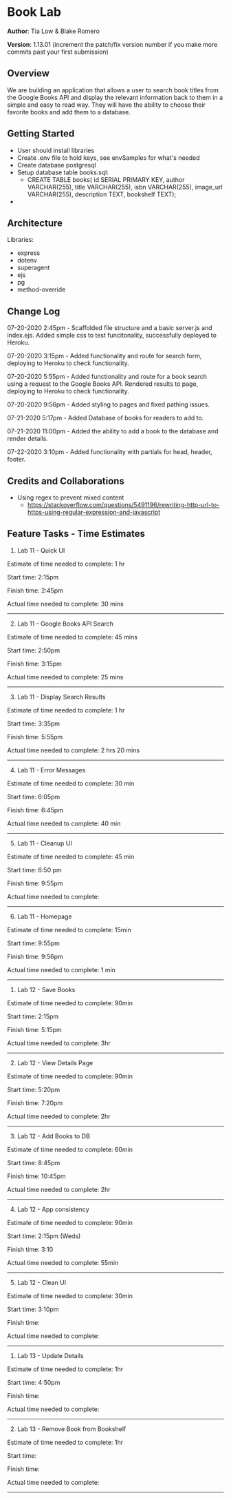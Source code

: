 # Book Lab

**Author**: Tia Low & Blake Romero

**Version**: 1.13.01 (increment the patch/fix version number if you make more commits past your first submission)

## Overview
We are building an application that allows a user to search book titles from the Google Books API and display the relevant information back to them in a simple and easy to read way. They will have the ability to choose their favorite books and add them to a database. 

## Getting Started
- User should install libraries
- Create .env file to hold keys, see envSamples for what's needed
- Create database postgresql
- Setup database table books.sql:
  - CREATE TABLE books(
      id SERIAL PRIMARY KEY,
      author VARCHAR(255),
      title VARCHAR(255),
      isbn VARCHAR(255),
      image_url VARCHAR(255),
      description TEXT,
      bookshelf TEXT);
- 


## Architecture
Libraries:
  - express
  - dotenv
  - superagent
  - ejs
  - pg
  - method-override

## Change Log
07-20-2020 2:45pm - Scaffolded file structure and a basic server.js and index.ejs. Added simple css to test funcitonality, successfully deployed to Heroku. 

07-20-2020 3:15pm - Added functionality and route for search form, deploying to Heroku to check functionality.  

07-20-2020 5:55pm - Added functionality and route for a book search using a request to the Google Books API. Rendered results to page, deploying to Heroku to check functionality. 

07-20-2020 9:56pm - Added styling to pages and fixed pathing issues.

07-21-2020 5:17pm - Added Database of books for readers to add to.

07-21-2020 11:00pm - Added the ability to add a book to the database and render details. 

07-22-2020 3:10pm - Added functionality with partials for head, header, footer. 

## Credits and Collaborations
- Using regex to prevent mixed content
  - https://stackoverflow.com/questions/5491196/rewriting-http-url-to-https-using-regular-expression-and-javascript



## Feature Tasks - Time Estimates

1. Lab 11 - Quick UI

Estimate of time needed to complete: 1 hr

Start time: 2:15pm

Finish time: 2:45pm

Actual time needed to complete: 30 mins
<hr>


2. Lab 11 - Google Books API Search

Estimate of time needed to complete: 45 mins

Start time: 2:50pm

Finish time: 3:15pm

Actual time needed to complete: 25 mins
<hr>


3. Lab 11 - Display Search Results

Estimate of time needed to complete: 1 hr

Start time: 3:35pm

Finish time: 5:55pm

Actual time needed to complete: 2 hrs 20 mins
<hr>


4. Lab 11 - Error Messages

Estimate of time needed to complete: 30 min

Start time: 6:05pm

Finish time: 6:45pm

Actual time needed to complete: 40 min
<hr>


5. Lab 11 - Cleanup UI

Estimate of time needed to complete: 45 min

Start time: 6:50 pm

Finish time: 9:55pm

Actual time needed to complete: 
<hr>


6. Lab 11 - Homepage

Estimate of time needed to complete: 15min

Start time: 9:55pm

Finish time: 9:56pm

Actual time needed to complete: 1 min
<hr>


1. Lab 12 - Save Books

Estimate of time needed to complete: 90min

Start time: 2:15pm

Finish time: 5:15pm

Actual time needed to complete: 3hr
<hr>


2. Lab 12 - View Details Page

Estimate of time needed to complete: 90min

Start time: 5:20pm

Finish time: 7:20pm

Actual time needed to complete: 2hr
<hr>


3. Lab 12 - Add Books to DB

Estimate of time needed to complete: 60min

Start time: 8:45pm

Finish time: 10:45pm

Actual time needed to complete: 2hr 
<hr>


4. Lab 12 - App consistency

Estimate of time needed to complete: 90min

Start time: 2:15pm (Weds)

Finish time: 3:10

Actual time needed to complete:  55min
<hr>


5. Lab 12 - Clean UI

Estimate of time needed to complete: 30min

Start time: 3:10pm

Finish time: 

Actual time needed to complete: 
<hr>



1. Lab 13 - Update Details

Estimate of time needed to complete: 1hr

Start time: 4:50pm

Finish time: 

Actual time needed to complete: 
<hr>


2. Lab 13 - Remove Book from Bookshelf

Estimate of time needed to complete: 1hr

Start time: 

Finish time: 

Actual time needed to complete: 
<hr>


